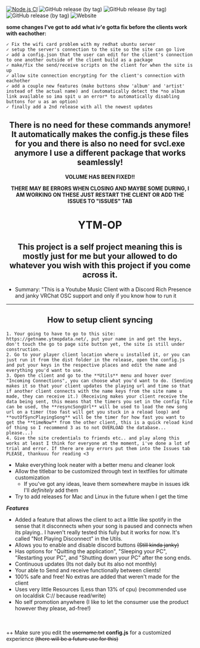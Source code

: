 [![Node.js CI](https://github.com/FennBoii/YTM-OP/actions/workflows/node.js.yml/badge.svg)](https://github.com/FennBoii/YTM-OP/actions/workflows/node.js.yml)
![GitHub release (by tag)](https://img.shields.io/github/downloads/FennBoii/YTM-OP/1.0.5/total)
![GitHub release (by tag)](https://img.shields.io/github/downloads/FennBoii/YTM-OP/1.0.6/total)
![GitHub release (by tag)](https://img.shields.io/github/downloads/FennBoii/YTM-OP/1.0.7/total)
![Website](https://img.shields.io/website?up_message=site%20UP&down_message=site%20DOWN&url=https%3A%2F%2Fgetname.ytmopdata.net%2F&label=Token%20Page%20-&labelColor=%23ff00ff&link=https%3A%2F%2Fgetname.ytmopdata.net%2F)

**some changes I've got to add**
**what iv'e gotta fix before the clients work with eachother:**

    ✓ Fix the wifi card problem with my redhat ubuntu server
    ✓ setup the server's connection to the site so the site can go live
    ✓ add a config.json that the user can edit for the client's connection to one another outside of the client build as a package
    ✓ make/fix the send/receive scripts on the client for when the site is up
    ✓ allow site connection encrypting for the client's connection with eachother
    ✓ add a couple new features (make buttons show 'album' and 'artist' instead of the actual name) and (automatically detect the *no album link available so ima spit u an error* to automatically disabling buttons for u as an option)
    ✓ finally add a 2nd release with all the newest updates

<center>

<h2><b>There is no need for these commands anymore! It automatically makes the config.js these files for you and there is also no need for svcl.exe anymore I use a different package that works seamlessly!</b></h2>

**VOLUME HAS BEEN FIXED!!**

<b>THERE MAY BE ERRORS WHEN CLOSING AND MAYBE SOME DURING, I AM WORKING ON THESE JUST RESTART THE CLIENT OR ADD THE ISSUES TO "ISSUES" TAB</b>

# YTM-OP
## This project is a self project meaning this is mostly just for me but your allowed to do whatever you wish with this project if you come across it.</center>

* Summary: "This is a Youtube Music Client with a Discord Rich Presence and janky VRChat OSC support and only if you know how to run it

<hr />
<center><h2>How to setup client syncing</h2></center>

    1. Your going to have to go to this site: https://getname.ytmopdata.net/, put your name in and get the keys, don't touch the go to page site button yet, the site is still under construction.
    2. Go to your player client location where u installed it, or you can just run it from the dist folder in the release, open the config.js and put your keys in the respective places and edit the name and everything you'd want to use.
    3. Open the client and go to the **Utils** menu and hover over "Incoming Connections", you can choose what you'd want to do. (Sending makes it so that your client updates the playing url and time so that if another client connects with the name keys from the site name u made, they can receive it.) (Receiving makes your client receive the data being sent, this means that the timers you set in the config file can be used, the **resyncSongUrl** will be used to load the new song url on a timer (too fast will get you stuck in a reload loop) and **outOfSyncPlayingSong** will be the timer for how fast you want to get the **timeNow** from the other client, this is a quick reload kind of thing so I recommend 3 as to not OVERLOAD the database... please...)
    4. Give the site credentials to friends etc.. and play along this works at least I think for everyone at the moment, i've done a lot of trial and error. If there are any errors put them into the Issues tab PLEASE, thankuuu for reading <3

- Make everything look neater with a better menu and cleaner look
- Allow the titlebar to be customized through text in textfiles for ultimate customization
    - If you've got any ideas, leave them somewhere maybe in issues idk I'll *definitely* add them
- Try to add releases for Mac and Linux in the future when I get the time

***Features***
- Added a feature that allows the client to act a little like spotify in the sense that it disconnects when your song is paused and connects when its playing.. I haven't really tested this fully but it works for now. It's called "Not Playing Disconnect" in the Utils.
- Allows you to enable and disable discord buttons <s>(Still kinda janky)</s>
- Has options for "Quitting the application", "Sleeping your PC", "Restarting your PC", and "Shutting down your PC" after the song ends.
- Continuous updates (Its not daily but its also not monthly)
- Your able to Send and receive functionally between clients!
- 100% safe and free! No extras are added that weren't made for the client
- Uses very little Resources (Less than 13% of cpu) (recommended use on localdisk C:// because read/write)
- No self promotion anywhere (I like to let the consumer use the product however they please, ad-free!)

</center>
</br>
</br>
++ Make sure you edit the <s>username.txt</s> <b>config.js</b> for a customized experience <s>(there will be a future use for this)</s>

